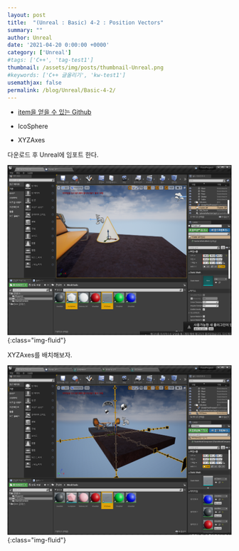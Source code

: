 ```yaml
---
layout: post
title:  "(Unreal : Basic) 4-2 : Position Vectors"
summary: ""
author: Unreal
date: '2021-04-20 0:00:00 +0000'
category: ['Unreal']
#tags: ['C++', 'tag-test1']
thumbnail: /assets/img/posts/thumbnail-Unreal.png
#keywords: ['C++ 글올리기', 'kw-test1']
usemathjax: false
permalink: /blog/Unreal/Basic-4-2/
---
```


* [item을 얻을 수 있는 Github](https://github.com/DruidMech/LearnCPPForUnrealEngineUnit2)

* IcoSphere
* XYZAxes

다운로드 후 Unreal에 임포트 한다.

![](/assets/img/posts/Unreal/basic-4-2-1.PNG){:class="img-fluid"}

XYZAxes를 배치해보자.

![](/assets/img/posts/Unreal/basic-4-2-2.PNG){:class="img-fluid"}

